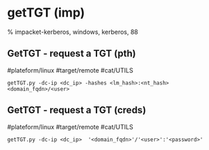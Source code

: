 # getTGT (imp)

% impacket-kerberos, windows, kerberos, 88


## GetTGT - request a TGT (pth)
#plateform/linux #target/remote  #cat/UTILS
```
getTGT.py -dc-ip <dc_ip> -hashes <lm_hash>:<nt_hash> <domain_fqdn>/<user>
```

## GetTGT - request a TGT (creds)
#plateform/linux #target/remote  #cat/UTILS
```
getTGT.py -dc-ip <dc_ip>  '<domain_fqdn>'/'<user>':'<password>'
```